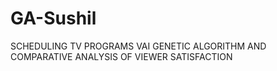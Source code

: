# GA-Sushil
SCHEDULING TV PROGRAMS VAI GENETIC ALGORITHM AND COMPARATIVE ANALYSIS OF VIEWER SATISFACTION
